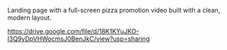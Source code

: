 Landing page with a full-screen pizza promotion video built with a clean, modern layout.

https://drive.google.com/file/d/18K1KYuJKO-I3Q9yDpVHWocmsJ0BenJkC/view?usp=sharing
